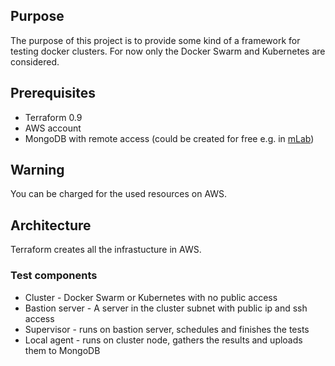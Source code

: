 ## Purpose
The purpose of this project is to provide some kind of a framework for testing docker clusters.
For now only the Docker Swarm and Kubernetes are considered.

## Prerequisites
- Terraform 0.9
- AWS account
- MongoDB with remote access (could be created for free e.g. in [mLab](https://mlab.com/))

## Warning
You can be charged for the used resources on AWS.

## Architecture
Terraform creates all the infrastucture in AWS.

### Test components
- Cluster - Docker Swarm or Kubernetes with no public access
- Bastion server - A server in the cluster subnet with public ip and ssh access
- Supervisor - runs on bastion server, schedules and finishes the tests
- Local agent - runs on cluster node, gathers the results and uploads them to MongoDB
